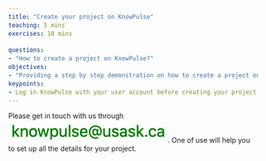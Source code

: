```yaml
---
title: "Create your project on KnowPulse"
teaching: 5 mins
exercises: 10 mins
 
questions:
- "How to create a project on KnowPulse?"
objectives:
- "Providing a step by step demonstration on how to create a project on KnowPulse."
keypoints:
- Log in KnowPulse with your user account before creating your project.
---
```


Please get in touch with us through ![Screenshot of main code listing](fig/gmatrix-poly-region-7.png). One of use will help you to set up all the details for your project.
